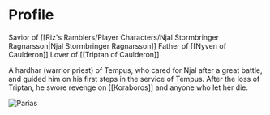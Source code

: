 # Profile
Savior of [[Riz's Ramblers/Player Characters/Njal Stormbringer Ragnarsson|Njal Stormbringer Ragnarsson]]
Father of [[Nyven of Caulderon]]
Lover of [[Triptan of Caulderon]]

A hardhar (warrior priest) of Tempus, who cared for Njal after a great battle, and guided him on his first steps in the service of Tempus. After the loss of Triptan, he swore revenge on [[Koraboros]] and anyone who let her die. 

![Parias](z_assets/NPCPortraits/Parias.jpg)